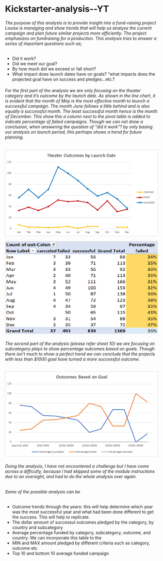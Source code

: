 # Kickstarter-analysis--YT

###### The purpose of this analysis is to provide insight into a fund-raising project Louise is managing and show trends that will help us analyse the current campaign and plan future similar projects more efficiently. The project emphasizes on fundraising for a production. This analysis tries to answer a series of important questions such as;

- Did it work?
- Did we meet our goal?
- By how much did we exceed or fall short?
- What impact does launch dates have on goals? “what impacts does the projected goal have on success and pledges…etc.?

###### For the first part of the analysis we are only focusing on the theater category and it’s outcome by the launch date. As shown in the line chart, it is evident that the month of May is the most effective month to launch a successful campaign. The month June follows a little behind and is also equally a successful month. The least successful month hence is the month of December. This show this a column next to the pivot table is added to indicate percentage of failed campaigns. Though we can not draw a conclusion, when answering the question of “did it work”? by only basing our analysis on launch period, this perhaps shows a trend for future planning. 

![alt text](https://github.com/Yoditatr/Kickstarter-analysis--YT/blob/main/Theater_Outcomes_vs_Launch.png?raw=true)

![alt text](https://github.com/Yoditatr/Kickstarter-analysis--YT/blob/main/Pivot.png?raw=true)


###### The second part of the analysis (please refer sheet 10) we are focusing on subcategory plays to show percentage outcomes based on goals. Though there isn’t much to show a perfect trend we can conclude that the projects with less than $1000 goal have turned a more successful outcome. 

![alt text](https://github.com/Yoditatr/Kickstarter-analysis--YT/blob/main/Outcomes_vs_Goals.png?raw=true)

###### Doing the analysis, I have not encountered a challenge but I have come across a difficulty, because I had skipped some of the module instructions due to an oversight, and had to do the whole analysis over again. 

###### Some of the possible analysis can be 

-	Outcome trends through the years: this will help determine which year was the most successful year and what had been done different to get the success. This will help to replicate. 
-	The dollar amount of successul outcomes pledged by the category, by country and subcategory 
-	Average percentage funded by category, subcategory, outcome, and country. We can incorporate this table to the 
-	MIN and MAX amount pledged by different criteria such as category, outcome etc 
-	Top 10 and bottom 10 average funded campaign 
